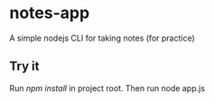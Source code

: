 # notes-app
A simple nodejs CLI for taking notes (for practice)

## Try it

Run *npm install* in project root. Then run node app.js

